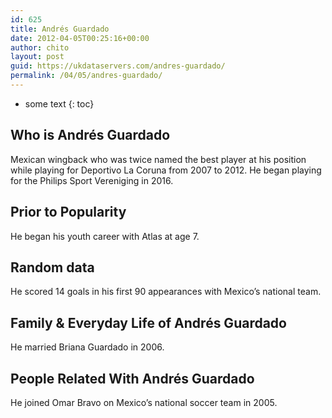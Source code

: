 ```yaml
---
id: 625
title: Andrés Guardado
date: 2012-04-05T00:25:16+00:00
author: chito
layout: post
guid: https://ukdataservers.com/andres-guardado/
permalink: /04/05/andres-guardado/
---
```


* some text
{: toc}


## Who is  Andrés Guardado
                  
                  
                  
Mexican wingback who was twice named the best player at his position while playing for Deportivo La Coruna from 2007 to 2012. He began playing for the Philips Sport Vereniging in 2016. 
                  
                
                
                
## Prior to Popularity 
                  
                  
                  
He began his youth career with Atlas at age 7.
                  
                
                
                
## Random data 
                  
                  
                  
He scored 14 goals in his first 90 appearances with Mexico&#8217;s national team.
                  
                
                
                
## Family & Everyday Life of Andrés Guardado
                  
                  
                  
He married Briana Guardado in 2006.
                  
                
                
                
## People Related With  Andrés Guardado
                  
                  
                  
He joined Omar Bravo on Mexico&#8217;s national soccer team in 2005.
                  
                
              
            
          
          
          
    
    
  
